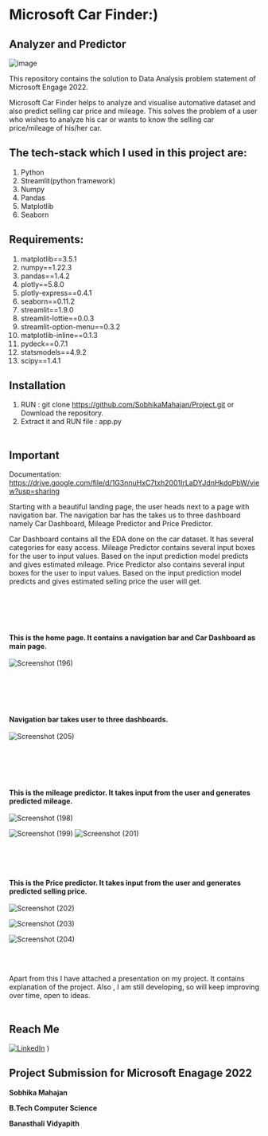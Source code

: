 # Microsoft Car Finder:)
## Analyzer and Predictor

<!-- ![image](https://user-images.githubusercontent.com/88205144/170847949-30f8e374-7971-44f9-8936-d933af066803.png) -->
![image](https://user-images.githubusercontent.com/88205144/170847940-7133e796-7019-4bbe-af43-ac61ed04da3b.png)

This repository contains the solution to Data Analysis problem statement of Microsoft Engage 2022.

Microsoft Car Finder helps to analyze and visualise automative dataset and also predict selling car price and mileage. This solves the problem of a user who wishes to analyze his car or wants to know the selling car price/mileage of his/her car.

## The tech-stack which I used in this project are:
1) Python
2) Streamlit(python framework)
3) Numpy
4) Pandas
5) Matplotlib
6) Seaborn

## Requirements:
1) matplotlib==3.5.1
2) numpy==1.22.3
3) pandas==1.4.2
4) plotly==5.8.0
5) plotly-express==0.4.1
6) seaborn==0.11.2
7) streamlit==1.9.0
8) streamlit-lottie==0.0.3
9) streamlit-option-menu==0.3.2
10) matplotlib-inline==0.1.3
11) pydeck==0.7.1
12) statsmodels==4.9.2
13) scipy==1.4.1

## Installation
1) RUN : git clone https://github.com/SobhikaMahajan/Project.git or Download the repository.
2) Extract it and RUN file : app.py
<br></br>

## Important
Documentation: https://drive.google.com/file/d/1G3nnuHxC7txh2001IrLaDYJdnHkdqPbW/view?usp=sharing


Starting with a beautiful landing page, the user heads next to a page with navigation bar. The navigation bar has the takes us to three dashboard namely Car Dashboard, Mileage Predictor and Price Predictor.

Car Dashboard contains all the EDA done on the car dataset. It has several categories for easy access.
Mileage Predictor contains several input boxes for the user to input values. Based on the input prediction model predicts and gives estimated mileage.
Price Predictor also contains several input boxes for the user to input values. Based on the input prediction model predicts and gives estimated selling price the user will get.

<br/><br/>
<br/><br/>

**This is the home page. It contains a navigation bar and Car Dashboard as main page.**
<br/><br/>
![Screenshot (196)](https://user-images.githubusercontent.com/88205144/170859892-2abd8be4-515e-4a43-a920-9e7c3cd89564.png)


<br/><br/>
<br/><br/>

**Navigation bar takes user to three dashboards.**
<br/><br/>
![Screenshot (205)](https://user-images.githubusercontent.com/88205144/170859928-ce0b9ced-e409-41d0-8c03-1bdc94fb7e1e.png)

<br/><br/>
<br/><br/>

**This is the mileage predictor. It takes input from the user and generates predicted mileage.**
<br/><br/>
![Screenshot (198)](https://user-images.githubusercontent.com/88205144/170859933-7352929c-bd0d-437a-86e8-4da381c483b4.png)

![Screenshot (199)](https://user-images.githubusercontent.com/88205144/170859935-f63efb0d-ec21-485d-b929-adb76ea45047.png)
![Screenshot (201)](https://user-images.githubusercontent.com/88205144/170859965-498f8481-0ca5-4dd3-9466-e461102d9b63.png)

<br/><br/>
<br/><br/>
**This is the Price predictor. It takes input from the user and generates predicted selling price.**
<br/><br/>
![Screenshot (202)](https://user-images.githubusercontent.com/88205144/170859976-9022f258-779d-4260-8d96-dad0d20d6d8f.png)

![Screenshot (203)](https://user-images.githubusercontent.com/88205144/170860021-c0454763-0b00-45ee-87bd-bab1e831205f.png)


![Screenshot (204)](https://user-images.githubusercontent.com/88205144/170859982-f94e8d02-672f-4453-9a79-b710f6b3036e.png)

<br/><br/>

Apart from this I have attached a presentation on my project. It contains explanation of the project.
Also , I am still developing, so will keep improving over time, open to ideas.
<br/><br/>

## Reach Me
[![LinkedIn](https://img.shields.io/badge/LinkedIn-connect-blue.svg?logo=linkedin&logoColor=white)](https://www.linkedin.com/in/sobhika-mahajan-16776b1b8/) )


## Project Submission for Microsoft Enagage 2022
**Sobhika Mahajan**

**B.Tech Computer Science**

**Banasthali Vidyapith**
